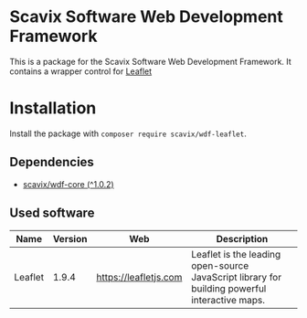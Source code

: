 Scavix Software Web Development Framework
=========================================
This is a package for the Scavix Software Web Development Framework.
It contains a wrapper control for [Leaflet](http://leafletjs.com)

Installation
============
Install the package with `composer require scavix/wdf-leaflet`.

Dependencies
------------
* [scavix/wdf-core (^1.0.2)](https://packagist.org/packages/scavix/wdf-core#v1.0.2)

Used software
-------------
| Name | Version | Web | Description |
|---|---|---|---|
| Leaflet | 1.9.4 | https://leafletjs.com | Leaflet is the leading open-source JavaScript library for building powerful interactive maps. |

